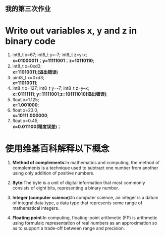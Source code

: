 ## 我的第三次作业
# Write out variables x, y and z in binary code
1. int8_t x=67; int8_t y=-7; int8_t z=y-x;  
**x=01000011**；**y=11111001**；**z=10110110**;
2. int8_t x=0xd3;  
**x=11010011**;**(溢出错误)**
3. uint8_t x=0xd3;  
**x=11010011**;
4. int8_t x=127; int8_t y=-7; int8_t z=y–x;  
**x=01111111**; **y=11111001**;**z=101111010(溢出错误)**;
5. float x=1.125;  
**x=1.001000**;
6. float x=23.0;  
**x=10111.000000**;
7. float x=0.45;  
**x=0.011100(精度误差)**；


# 使用维基百科解释以下概念
1. **Method of complements**:In mathematics and computing, the method of complements is a technique used to subtract one number from another using only addition of positive numbers.

2. **Byte**:The byte is a unit of digital information that most commonly consists of eight bits, representing a binary number. 

3. **Integer (computer science)**:In computer science, an integer is a datum of integral data type, a data type that represents some range of mathematical integers.

4. **Floating point**:In computing, floating-point arithmetic (FP) is arithmetic using formulaic representation of real numbers as an approximation so as to support a trade-off between range and precision.